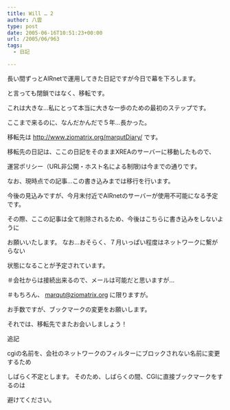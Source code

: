 ```yaml
---
title: Will … 2
author: 八雲
type: post
date: 2005-06-16T10:51:23+00:00
url: /2005/06/963
tags:
  - 日記

---
```

長い間ずっとAIRnetで運用してきた日記ですが今日で幕を下ろします。
  
と言っても閉鎖ではなく、移転です。

これは大きな…私にとって本当に大きな一歩のための最初のステップです。
  
ここまで来るのに、なんだかんだで５年…長かった。

移転先は http://www.ziomatrix.org/marqutDiary/ です。

移転先の日記は、ここの日記をそのままXREAのサーバーに移動したもので、
  
運営ポリシー（URL非公開・ホスト名による制限)は今までの通りです。
  
なお、現時点での記事…この書き込みまでは移行を行います。

今後の見込みですが、今月末付近でAIRnetのサーバーが使用不可能になる予定です。
  
その際、ここの記事は全て削除されるため、今後はこちらに書き込みをしないように
  
お願いいたします。 なお…おそらく、７月いっぱい程度はネットワークに繋がらない
  
状態になることが予定されています。
  
＃会社からは接続出来るので、メールは可能だと思いますが…
  
＃もちろん、 marqut@ziomatrix.org に限りますが。

お手数ですが、ブックマークの変更をお願いします。
  
それでは、移転先でまたお会いしましょう！

追記
  
cgiの名前を、会社のネットワークのフィルターにブロックされない名前に変更するため
  
しばらく不定とします。 そのため、しばらくの間、CGIに直接ブックマークをするのは
  
避けてください。
